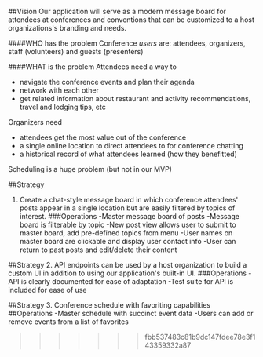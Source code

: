 ##Vision
Our application will serve as a modern message board for attendees at conferences and conventions that can be customized to a host organizations's branding and needs.

####WHO has the problem
Conference _users_ are: attendees, organizers, staff (volunteers) and guests (presenters)

####WHAT is the problem
Attendees need a way to
- navigate the conference events and plan their agenda
- network with each other
- get related information about restaurant and activity recommendations, travel and lodging tips, etc

Organizers need
- attendees get the most value out of the conference
- a single online location to direct attendees to for conference chatting
- a historical record of what attendees learned (how they benefitted)

Scheduling is a huge problem (but not in our MVP)


##Strategy
1. Create a chat-style message board in which conference attendees' posts appear in a single location but are easily filtered by topics of interest.
###Operations
-Master message board of posts
-Message board is filterable by topic
-New post view allows user to submit to master board, add pre-defined topics from menu
-User names on master board are clickable and display user contact info
-User can return to past posts and edit/delete their content

##Strategy
2. API endpoints can be used by a host organization to build a custom UI in addition to using our application's built-in UI.
###Operations
-API is clearly documented for ease of adaptation
-Test suite for API is included for ease of use

##Strategy
3. Conference schedule with favoriting capabilities
##Operations
-Master schedule with succinct event data
-Users can add or remove events from a list of favorites
>>>>>>> fbb537483c81b9dc147fdee78e3f143359332a87
